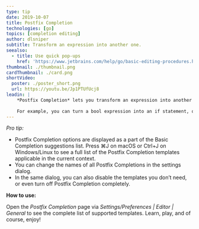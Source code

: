 ```yaml
---
type: tip
date: 2019-10-07
title: Postfix Completion
technologies: [go]
topics: [completion editing]
author: dlsniper
subtitle: Transform an expression into another one.
seealso:
  - title: Use quick pop-ups
    href: 'https://www.jetbrains.com/help/go/basic-editing-procedures.html#quick_popups'
thumbnail: ./thumbnail.png
cardThumbnail: ./card.png
shortVideo:
  poster: ./poster_short.png
  url: https://youtu.be/Jp1PTUfUcj8
leadin: |
    *Postfix Completion* lets you transform an expression into another one, based on the postfix you specify after the dot, the current context, and the expression type.
    
    For example, you can turn a bool expression into an if statement, or create a pointer to an expression. If anything goes not as planned, everything can be reverted via simple Ctrl+Z.
---
```


*Pro tip:*

- Postfix Completion options are displayed as a part of the Basic Completion suggestions list. Press ⌘J on macOS or Ctrl+J on Windows/Linux to see a full list of the Postfix Completion templates applicable in the current context.
- You can change the names of all Postfix Completions in the settings dialog.
- In the same dialog, you can also disable the templates you don’t need, or even turn off Postfix Completion completely.

**How to use:**

Open the _Postfix Completion_ page via _Settings/Preferences | Editor | General_ to see the complete list of supported templates. Learn, play, and of course, enjoy!